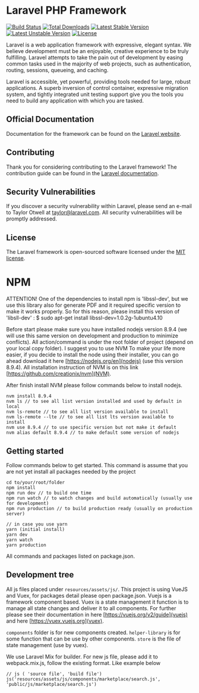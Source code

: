 # Laravel PHP Framework

[![Build Status](https://travis-ci.org/laravel/framework.svg)](https://travis-ci.org/laravel/framework)
[![Total Downloads](https://poser.pugx.org/laravel/framework/d/total.svg)](https://packagist.org/packages/laravel/framework)
[![Latest Stable Version](https://poser.pugx.org/laravel/framework/v/stable.svg)](https://packagist.org/packages/laravel/framework)
[![Latest Unstable Version](https://poser.pugx.org/laravel/framework/v/unstable.svg)](https://packagist.org/packages/laravel/framework)
[![License](https://poser.pugx.org/laravel/framework/license.svg)](https://packagist.org/packages/laravel/framework)

Laravel is a web application framework with expressive, elegant syntax. We believe development must be an enjoyable, creative experience to be truly fulfilling. Laravel attempts to take the pain out of development by easing common tasks used in the majority of web projects, such as authentication, routing, sessions, queueing, and caching.

Laravel is accessible, yet powerful, providing tools needed for large, robust applications. A superb inversion of control container, expressive migration system, and tightly integrated unit testing support give you the tools you need to build any application with which you are tasked.

## Official Documentation

Documentation for the framework can be found on the [Laravel website](http://laravel.com/docs).

## Contributing

Thank you for considering contributing to the Laravel framework! The contribution guide can be found in the [Laravel documentation](http://laravel.com/docs/contributions).

## Security Vulnerabilities

If you discover a security vulnerability within Laravel, please send an e-mail to Taylor Otwell at taylor@laravel.com. All security vulnerabilities will be promptly addressed.

## License

The Laravel framework is open-sourced software licensed under the [MIT license](http://opensource.org/licenses/MIT).


# NPM

ATTENTION!
One of the dependencies to install npm is 'libssl-dev', but we use this library also for generate PDF and it required specific version to make it works properly.
So for this reason, please install this version of 'libsll-dev' :
$ sudo apt-get install libssl-dev=1.0.2g-1ubuntu4.10

Before start please make sure you have installed nodejs version 8.9.4 (we will use this same version 
on development and production to minimize conflicts). All action/command is under the root folder of
project (depend on your local copy folder). I suggest you to use NVM To make your life more easier, if you 
decide to install the node using their installer, you can go ahead download it here [https://nodejs.org/en](nodejs)
(use this version 8.9.4). All installation instruction of NVM is on this link [https://github.com/creationix/nvm](NVM).

After finish install NVM please follow commands below to install nodejs.

```
nvm install 8.9.4
nvm ls // to see all list version installed and used by default in local
nvm ls-remote // to see all list version available to install
nvm ls-remote --lte // to see all list lts version available to install
nvm use 8.9.4 // to use specific version but not make it default
nvm alias default 8.9.4 // to make default some version of nodejs
```


## Getting started

Follow commands below to get started. This command is assume that you are not yet install all packages needed by the project

```
cd to/your/root/folder
npm install
npm run dev // to build one time
npm run watch // to watch changes and build automatically (usually use for development)
npm run production // to build production ready (usually on production server)

// in case you use yarn
yarn (initial install)
yarn dev
yarn watch
yarn production
```

All commands and packages listed on package.json.

## Development tree

All js files placed under ```resources/assets/js/```. This project is using VueJS and Vuex, for packages 
detail please open package.json. Vuejs is a framework component based. Vuex is a state management it 
function is to manage all state changes and deliver it to all components. For further please see their 
documentation in here [https://vuejs.org/v2/guide](vuejs) and here [https://vuex.vuejs.org](vuex).

```components``` folder is for new components created. ```helper-library``` is for some function that can be
use by other components. ```store``` is the file of state management (use by vuex).

We use Laravel Mix for builder. For new js file, please add it to webpack.mix.js, follow the existing format.
Like example below

```
// js ( 'source file', 'build file')
js('resources/assets/js/components/marketplace/search.js', 'public/js/marketplace/search.js')
```
